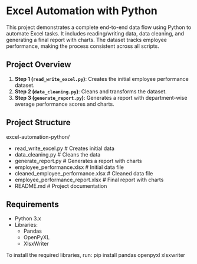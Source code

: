 # Excel Automation with Python

This project demonstrates a complete end-to-end data flow using Python to automate Excel tasks. It includes reading/writing data, data cleaning, and generating a final report with charts. The dataset tracks employee performance, making the process consistent across all scripts.

## Project Overview
1. **Step 1 (`read_write_excel.py`)**: Creates the initial employee performance dataset.
2. **Step 2 (`data_cleaning.py`)**: Cleans and transforms the dataset.
3. **Step 3 (`generate_report.py`)**: Generates a report with department-wise average performance scores and charts.

## Project Structure
excel-automation-python/

- read_write_excel.py                # Creates initial data
- data_cleaning.py                   # Cleans the data
- generate_report.py                 # Generates a report with charts
- employee_performance.xlsx          # Initial data file
- cleaned_employee_performance.xlsx  # Cleaned data file
- employee_performance_report.xlsx   # Final report with charts
- README.md                          # Project documentation

## Requirements
- Python 3.x
- Libraries:
  - Pandas
  - OpenPyXL
  - XlsxWriter

To install the required libraries, run:
pip install pandas openpyxl xlsxwriter
